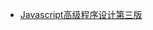 
- [Javascript高级程序设计第三版](https://github.com/willingtolove/ReadingNotes/tree/master/professional-js)
